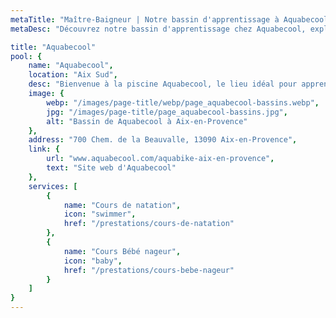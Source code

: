 ```yaml
---
metaTitle: "Maître-Baigneur | Notre bassin d'apprentissage à Aquabecool"
metaDesc: "Découvrez notre bassin d'apprentissage chez Aquabecool, exploité par Maître-Baigneur pour des cours de natation et bébé nageur. Profitez d'un environnement sécurisé et adapté pour apprendre à nager dans les meilleures conditions avec nos professionnels qualifiés."

title: "Aquabecool"
pool: {
	name: "Aquabecool",
	location: "Aix Sud",
	desc: "Bienvenue à la piscine Aquabecool, le lieu idéal pour apprendre à nager de manière innovante et ludique à Aix-en-Provence. Avec nos cours de natation adaptés à tous les âges, vous pourrez découvrir les joies de la natation tout en vous amusant. La piscine Aquabecool est sécurisée et offre un environnement agréable pour les bébés-nageurs, permettant une initiation à l'eau en toute sécurité. Rejoignez-nous à Aquabecool pour une expérience inoubliable.",
	image: {
		webp: "/images/page-title/webp/page_aquabecool-bassins.webp",
		jpg: "/images/page-title/page_aquabecool-bassins.jpg",
		alt: "Bassin de Aquabecool à Aix-en-Provence"
	},
	address: "700 Chem. de la Beauvalle, 13090 Aix-en-Provence",
	link: {
		url: "www.aquabecool.com/aquabike-aix-en-provence",
		text: "Site web d'Aquabecool"
	},
	services: [
		{
			name: "Cours de natation",
			icon: "swimmer",
			href: "/prestations/cours-de-natation"
		},
		{
			name: "Cours Bébé nageur",
			icon: "baby",
			href: "/prestations/cours-bebe-nageur"
		}
	]
}
---
```

